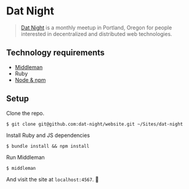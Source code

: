 # Dat Night

> [Dat Night](https://datnight.org/) is a monthly meetup in Portland, Oregon for people interested in decentralized and distributed web technologies. 

## Technology requirements

- [Middleman](https://middlemanapp.com/)
- Ruby
- [Node & npm](https://docs.npmjs.com/getting-started/installing-node)

## Setup
Clone the repo.

```
$ git clone git@github.com:dat-night/website.git ~/Sites/dat-night
```

Install Ruby and JS dependencies

```
$ bundle install && npm install
```

Run Middleman

```
$ middleman
```

And visit the site at `localhost:4567`. 🎉
